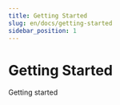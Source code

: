 ```yaml
---
title: Getting Started
slug: en/docs/getting-started
sidebar_position: 1
---
```



# Getting Started

Getting started

